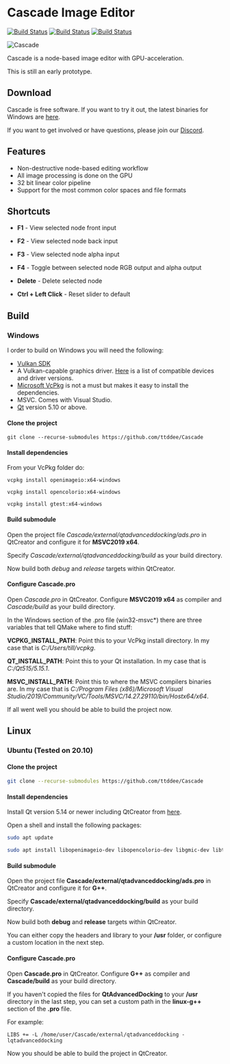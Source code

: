 # Cascade Image Editor

[![Build Status](https://jenkins.marvao.net/buildStatus/icon?job=Cascade&subject=Linux%20build)](https://jenkins.marvao.net/view/job/Cascade) [![Build Status](https://jenkins.marvao.net/buildStatus/icon?job=CascadeWin&subject=Windows%20build)](https://jenkins.marvao.net/view/job/CascadeWin) [![Build Status](https://jenkins.marvao.net/buildStatus/icon?job=CascadeTests&subject=Tests)](https://jenkins.marvao.net/view/job/CascadeTests)

![Cascade](screenshots/csc-screen01.jpg)   

Cascade is a node-based image editor with GPU-acceleration.

This is still an early prototype.

## Download

Cascade is free software. If you want to try it out, the latest binaries for Windows are [here](https://github.com/ttddee/Cascade/releases).

If you want to get involved or have questions, please join our [Discord](https://discord.gg/SHPHqgKtFM).

## Features

- Non-destructive node-based editing workflow
- All image processing is done on the GPU
- 32 bit linear color pipeline
- Support for the most common color spaces and file formats

## Shortcuts

- **F1** - View selected node front input
- **F2** - View selected node back input
- **F3** - View selected node alpha input
- **F4** - Toggle between selected node RGB output and alpha output
- **Delete** - Delete selected node

- **Ctrl + Left Click** - Reset slider to default

## Build

### Windows

I order to build on Windows you will need the following:

- [Vulkan SDK](https://www.lunarg.com/vulkan-sdk)
- A Vulkan-capable graphics driver. [Here](https://vulkan.gpuinfo.org/) is a list of compatible devices and driver versions.
- [Microsoft VcPkg](https://github.com/microsoft/vcpkg) is not a must but makes it easy to install the dependencies.
- MSVC. Comes with Visual Studio.
- [Qt](https://www.qt.io/) version 5.10 or above.

#### Clone the project

```console
git clone --recurse-submodules https://github.com/ttddee/Cascade
```

#### Install dependencies

From your VcPkg folder do:

```console
vcpkg install openimageio:x64-windows

vcpkg install opencolorio:x64-windows

vcpkg install gtest:x64-windows
```


#### Build submodule

Open the project file *Cascade/external/qtadvanceddocking/ads.pro* in QtCreator and configure it for **MSVC2019 x64**. 

Specify *Cascade/external/qtadvanceddocking/build* as your build directory.

Now build both *debug* and *release* targets within QtCreator.


#### Configure Cascade.pro

Open *Cascade.pro* in QtCreator. Configure **MSVC2019 x64** as compiler and *Cascade/build* as your build directory.

In the Windows section of the .pro file (win32-msvc*) there are three variables that tell QMake where to find stuff:

**VCPKG_INSTALL_PATH**: Point this to your VcPkg install directory. In my case that is *C:/Users/till/vcpkg*.

**QT_INSTALL_PATH**: Point this to your Qt installation. In my case that is *C:/Qt515/5.15.1*.

**MSVC_INSTALL_PATH**: Point this to where the MSVC compilers binaries are. 
In my case that is *C:/Program Files (x86)/Microsoft Visual Studio/2019/Community/VC/Tools/MSVC/14.27.29110/bin/Hostx64/x64*.

If all went well you should be able to build the project now.


## Linux

### Ubuntu (Tested on 20.10)

#### Clone the project

``` bash
git clone --recurse-submodules https://github.com/ttddee/Cascade
```

#### Install dependencies

Install Qt version 5.14 or newer including QtCreator from [here](https://www.qt.io/download).

Open a shell and install the following packages:

``` bash
sudo apt update

sudo apt install libopenimageio-dev libopencolorio-dev libgmic-dev libtbb2 libvulkan-dev googletest google-mock cimg-dev libgtest-dev
```

#### Build submodule

Open the project file **Cascade/external/qtadvanceddocking/ads.pro** in QtCreator and configure it for **G++**. 

Specify **Cascade/external/qtadvanceddocking/build** as your build directory.

Now build both **debug** and **release** targets within QtCreator.

You can either copy the headers and library to your **/usr** folder, or configure a custom location in the next step.

#### Configure Cascade.pro

Open **Cascade.pro** in QtCreator. Configure **G++** as compiler and **Cascade/build** as your build directory.

If you haven't copied the files for **QtAdvancedDocking** to your **/usr** directory in the last step, you can set a custom path in the **linux-g++** section of the **.pro** file.

For example:

``` qmake
LIBS += -L /home/user/Cascade/external/qtadvanceddocking -lqtadvanceddocking
```

Now you should be able to build the project in QtCreator.
